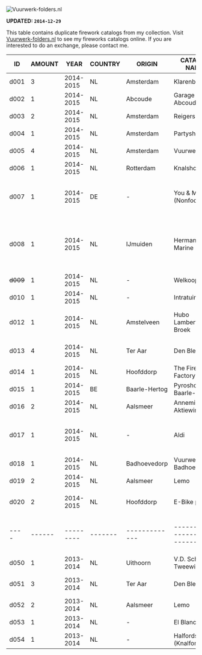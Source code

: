 ![Vuurwerk-folders.nl](http://pmklaassen.com/vuurwerk-folders.nl_logo500.png "Vuurwerk-folders.nl")

**UPDATED: `2014-12-29`**

This table contains duplicate firework catalogs from my collection. Visit [Vuurwerk-folders.nl](http://vuurwerk-folders.nl) to see my fireworks catalogs online.
If you are interested to do an exchange, please contact me.

| ID   | AMOUNT | YEAR      | COUNTRY | ORIGIN        | CATALOG NAME                | WEBSITE                           | IMPORTERS                                           | CUSTOM DESIGN | NOTE
| ---- | ------ | --------- | ------- | ------------- | --------------------------- | --------------------------------- | --------------------------------------------------- | ------------- | -----
| d001 | 3      | 2014-2015 | NL      | Amsterdam     | Klarenbeek                  | http://vuurwerkkopen.nl           | Broekhoff, Vulcan Europe                            | TRUE          |
| d002 | 1      | 2014-2015 | NL      | Abcoude       | Garage Abcoude              | http://vuurwerkwinkelabcoude.nl   | GBV-WECO                                            | FALSE         | Flyer (leaflet)
| d003 | 2      | 2014-2015 | NL      | Amsterdam     | Reigersbos                  | http://vuurwerkreigersbos.nl      | Wolff                                               | FALSE         |
| d004 | 1      | 2014-2015 | NL      | Amsterdam     | Partyshop                   | -                                 | Zena                                                | FALSE         |
| d005 | 4      | 2014-2015 | NL      | Amsterdam     | Vuurwerk NH                 | http://vuurwerk-nh.nl             | Katan, Rubro, Zena                                  | TRUE          |
| d006 | 1      | 2014-2015 | NL      | Rotterdam     | Knalshop                    | http://knalshop.nl                | Cafferata                                           | ?             |
| d007 | 1      | 2014-2015 | DE      | -             | You & Metro (Nonfood)       | http://metro.de                   | Comet                                               | TRUE          | Contains also non-firework products
| d008 | 1      | 2014-2015 | NL      | IJmuiden      | Hermans Marine              | http://hermansmarine.nl           | Broekhoff                                           | FALSE         | 25% damaged because of the weird paper size
| ~~d009~~ | 1      | 2014-2015 | NL      | -             | Welkoop                     | http://welkoop.nl                 | Lesli                                               | TRUE          |
| d010 | 1      | 2014-2015 | NL      | -             | Intratuin                   | http://intratuinvuurwerk.nl       | Broekhoff, Lesli                                    | TRUE          |
| d012 | 1      | 2014-2015 | NL      | Amstelveen    | Hubo Lambertus v/d Broek    | http://huboamstelveen.nl          | Breeschoten "De Kruiterij", Hardix, Mercurius       | FALSE         |
| d013 | 4      | 2014-2015 | NL      | Ter Aar       | Den Bleker                  | http://dbvuurwerk.nl              | Broekhoff, China Red, Wolff                         | FALSE         |
| d014 | 1      | 2014-2015 | NL      | Hoofddorp     | The Firework Factory        | http://fireworkfactory.nl         | Hardix, Mercurius                                   | TRUE          |
| d015 | 1      | 2014-2015 | BE      | Baarle-Hertog | Pyroshop Baarle-Hertog      | http://pyroshop.be                | Pyroshop, Pyrostar                                  | TRUE          |
| d016 | 2      | 2014-2015 | NL      | Aalsmeer      | Annemieke's Aktiewinkel     | http://annemiekes-kramerie.nl     | Vulcan Europe                                       | TRUE          |
| d017 | 1      | 2014-2015 | NL      | -             | Aldi                        | http://aldi.nl                    | ?                                                   | TRUE          | Contains also non-firework products
| d018 | 1      | 2014-2015 | NL      | Badhoevedorp  | Vuurwerk Badhoevedorp       | http://vuurwerkbadhoevedorp.nl    | GBV-WECO                                            | FALSE         |
| d019 | 2      | 2014-2015 | NL      | Aalsmeer      | Lemo                        | http://lemovuurwerkaalsmeer.nl    | Broekhoff, BurnIt, Zena                             | TRUE          |
| d020 | 2      | 2014-2015 | NL      | Hoofddorp     | E-Bike point                | http://e-bikepointhoofddorp.nl    | Broekhoff, Pyro Queen, Rubro, VuurwerkMania         | FALSE         | Flyer (leaflet)
| ---- | ------ | --------- | ------- | ------------- | --------------------------- | --------------------------------- | --------------------------------------------------- | ------------- | -----
| d050 | 1      | 2013-2014 | NL      | Uithoorn      | V.D. Schaft Tweewielers     | http://vanderschafttweewielers.nl | Lesli                                               | TRUE          |
| d051 | 3      | 2013-2014 | NL      | Ter Aar       | Den Bleker                  | http://dbvuurwerk.nl              | Broekhoff, China Red, Wolff                         | FALSE         |
| d052 | 2      | 2013-2014 | NL      | Aalsmeer      | Lemo                        | http://lemovuurwerkaalsmeer.nl    | Broekhoff, Pyrostar, Wolff                          | TRUE          |
| d053 | 1      | 2013-2014 | NL      | -             | El Blanco                   | http://elblankco.nl               | Lesli                                               | TRUE          |
| d054 | 1      | 2013-2014 | NL      | -             | Halfords (Knalfords)        | http://halfords.nl                | Breeschoten "De Kruiterij"                          | TRUE          |
